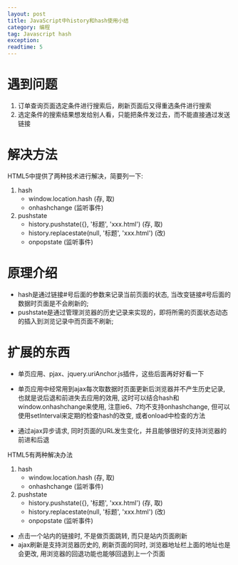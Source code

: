 ```yaml
---
layout: post
title: JavaScript中history和hash使用小结
category: 编程
tag: Javascript hash
exception: 
readtime: 5
---
```


# 遇到问题
1. 订单查询页面选定条件进行搜索后，刷新页面后又得重选条件进行搜索
2. 选定条件的搜索结果想发给别人看，只能把条件发过去，而不能直接通过发送链接

# 解决方法
HTML5中提供了两种技术进行解决，简要列一下:
1. hash
   * window.location.hash (存, 取)
   * onhashchange (监听事件)
2. pushstate
   * history.pushstate({}, '标题', 'xxx.html') (存, 取)
   * history.replacestate(null, '标题', 'xxx.html') (改)
   * onpopstate (监听事件)

# 原理介绍
* hash是通过链接#号后面的参数来记录当前页面的状态, 当改变链接#号后面的数据时页面是不会刷新的;
* pushstate是通过管理浏览器的历史记录来实现的，即将所需的页面状态动态的插入到浏览记录中而页面不刷新;

# 扩展的东西
* 单页应用、pjax、jquery.uriAnchor.js插件，这些后面再好好看一下

* 单页应用中经常用到ajax每次取数据时页面更新后浏览器并不产生历史记录, 也就是说后退和前进失去应用的效用, 这时可以结合hash和window.onhashchange来使用, 
注意ie6、7均不支持onhashchange, 但可以使用setInterval来定期的检查hash的改变, 或者onload中检查的方法

* 通过ajax异步请求, 同时页面的URL发生变化，并且能够很好的支持浏览器的前进和后退

HTML5有两种解决办法
1. hash
   * window.location.hash (存, 取)
   * onhashchange (监听事件)
2. pushstate
   * history.pushstate({}, '标题', 'xxx.html') (存, 取)
   * history.replacestate(null, '标题', 'xxx.html') (改)
   * onpopstate (监听事件)

* 点击一个站内的链接时, 不是做页面跳转, 而只是站内页面刷新
* ajax刷新是支持浏览器历史的, 刷新页面的同时, 浏览器地址栏上面的地址也是会更改, 用浏览器的回退功能也能够回退到上一个页面
